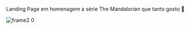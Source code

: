Landing Page em homenagem a série The Mandalorian que tanto gosto 💚

![frame2 0](https://user-images.githubusercontent.com/102983259/183784497-ce2c8fea-271e-4484-a86b-4e696224bf41.png)
